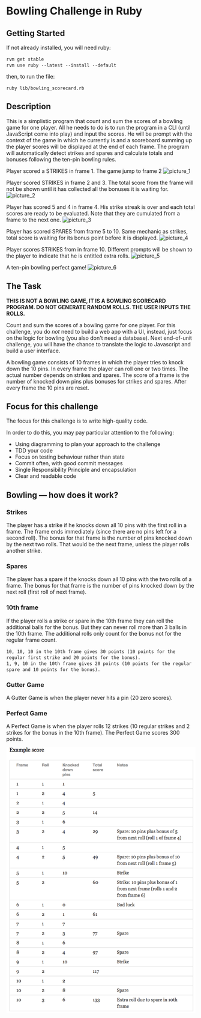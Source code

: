 Bowling Challenge in Ruby
=================

## Getting Started
If not already installed, you will need ruby:
```
rvm get stable
rvm use ruby --latest --install --default
```

then, to run the file:
```
ruby lib/bowling_scorecard.rb
```
## Description

This is a simplistic program that count and sum the scores of a bowling game for one player. 
All he needs to do is to run the program in a CLI (until JavaScript come into play) and input the scores. 
He will be prompt with the context of the game in which he currently is and a scoreboard summing up the player scores will be displayed at the end of each frame.
The program will automatically detect strikes and spares and calculate totals and bonuses following the ten-pin bowling rules.

Player scored a STRIKES in frame 1. The game jump to frame 2
![picture_1](images/picture_1.jpg)

Player scored STRIKES in frame 2 and 3. The total score from the frame will not be shown until it has collected all the bonuses it is waiting for.
![picture_2](images/picture_2.jpg)

Player has scored 5 and 4 in frame 4. His strike streak is over and each total scores are ready to be evaluated. Note that they are cumulated from a frame to the next one.
![picture_3](images/picture_3.jpg)

Player has scored SPARES from frame 5 to 10. Same mechanic as strikes, total score is waiting for its bonus point before it is displayed.
![picture_4](images/picture_4.jpg)

Player scores STRIKES from in frame 10. Different prompts will be shown to the player to indicate that he is entitled extra rolls.
![picture_5](images/picture_5.jpg)

A ten-pin bowling perfect game!
![picture_6](images/picture_6.jpg)

## The Task

**THIS IS NOT A BOWLING GAME, IT IS A BOWLING SCORECARD PROGRAM. DO NOT GENERATE RANDOM ROLLS. THE USER INPUTS THE ROLLS.**

Count and sum the scores of a bowling game for one player. For this challenge, you do _not_ need to build a web app with a UI, instead, just focus on the logic for bowling (you also don't need a database). Next end-of-unit challenge, you will have the chance to translate the logic to Javascript and build a user interface.

A bowling game consists of 10 frames in which the player tries to knock down the 10 pins. In every frame the player can roll one or two times. The actual number depends on strikes and spares. The score of a frame is the number of knocked down pins plus bonuses for strikes and spares. After every frame the 10 pins are reset.

## Focus for this challenge
The focus for this challenge is to write high-quality code.

In order to do this, you may pay particular attention to the following:
* Using diagramming to plan your approach to the challenge
* TDD your code
* Focus on testing behaviour rather than state
* Commit often, with good commit messages
* Single Responsibility Principle and encapsulation
* Clear and readable code

## Bowling — how does it work?

### Strikes

The player has a strike if he knocks down all 10 pins with the first roll in a frame. The frame ends immediately (since there are no pins left for a second roll). The bonus for that frame is the number of pins knocked down by the next two rolls. That would be the next frame, unless the player rolls another strike.

### Spares

The player has a spare if the knocks down all 10 pins with the two rolls of a frame. The bonus for that frame is the number of pins knocked down by the next roll (first roll of next frame).

### 10th frame

If the player rolls a strike or spare in the 10th frame they can roll the additional balls for the bonus. But they can never roll more than 3 balls in the 10th frame. The additional rolls only count for the bonus not for the regular frame count.

    10, 10, 10 in the 10th frame gives 30 points (10 points for the regular first strike and 20 points for the bonus).
    1, 9, 10 in the 10th frame gives 20 points (10 points for the regular spare and 10 points for the bonus).

### Gutter Game

A Gutter Game is when the player never hits a pin (20 zero scores).

### Perfect Game

A Perfect Game is when the player rolls 12 strikes (10 regular strikes and 2 strikes for the bonus in the 10th frame). The Perfect Game scores 300 points.

![Ten Pin Score Example](images/example_ten_pin_scoring.png)
